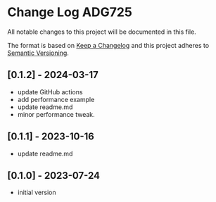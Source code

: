 # Change Log ADG725

All notable changes to this project will be documented in this file.

The format is based on [Keep a Changelog](http://keepachangelog.com/)
and this project adheres to [Semantic Versioning](http://semver.org/).


## [0.1.2] - 2024-03-17
- update GitHub actions
- add performance example
- update readme.md
- minor performance tweak.


## [0.1.1] - 2023-10-16
- update readme.md

## [0.1.0] - 2023-07-24
- initial version
